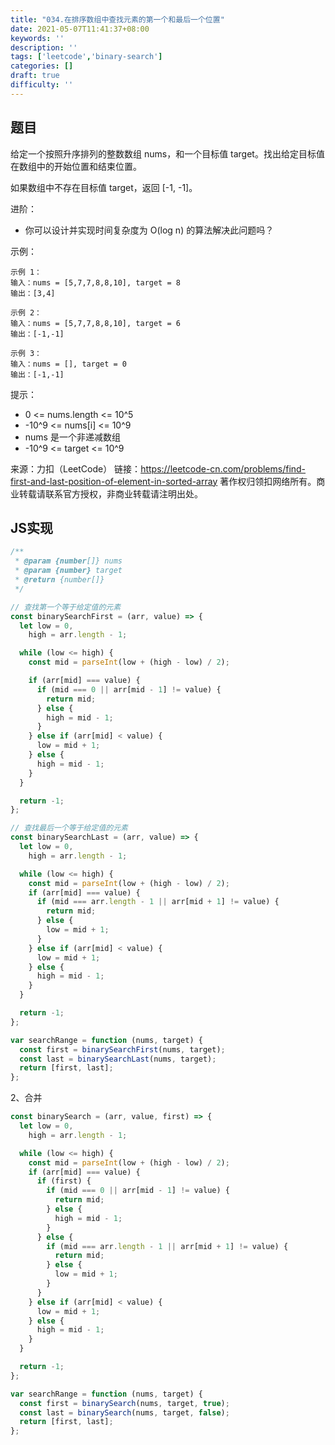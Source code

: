 ```yaml
---
title: "034.在排序数组中查找元素的第一个和最后一个位置"
date: 2021-05-07T11:41:37+08:00
keywords: ''
description: ''
tags: ['leetcode','binary-search']
categories: []
draft: true
difficulty: ''
---
```


## 题目

给定一个按照升序排列的整数数组 nums，和一个目标值 target。找出给定目标值在数组中的开始位置和结束位置。

如果数组中不存在目标值 target，返回 [-1, -1]。

进阶：

- 你可以设计并实现时间复杂度为 O(log n) 的算法解决此问题吗？

示例：
```
示例 1：
输入：nums = [5,7,7,8,8,10], target = 8
输出：[3,4]

示例 2：
输入：nums = [5,7,7,8,8,10], target = 6
输出：[-1,-1]

示例 3：
输入：nums = [], target = 0
输出：[-1,-1]
```

提示：

- 0 <= nums.length <= 10^5
- -10^9 <= nums[i] <= 10^9
- nums 是一个非递减数组
- -10^9 <= target <= 10^9

来源：力扣（LeetCode）
链接：https://leetcode-cn.com/problems/find-first-and-last-position-of-element-in-sorted-array
著作权归领扣网络所有。商业转载请联系官方授权，非商业转载请注明出处。


## JS实现

```javascript
/**
 * @param {number[]} nums
 * @param {number} target
 * @return {number[]}
 */

// 查找第一个等于给定值的元素
const binarySearchFirst = (arr, value) => {
  let low = 0,
    high = arr.length - 1;

  while (low <= high) {
    const mid = parseInt(low + (high - low) / 2);

    if (arr[mid] === value) {
      if (mid === 0 || arr[mid - 1] != value) {
        return mid;
      } else {
        high = mid - 1;
      }
    } else if (arr[mid] < value) {
      low = mid + 1;
    } else {
      high = mid - 1;
    }
  }

  return -1;
};

// 查找最后一个等于给定值的元素
const binarySearchLast = (arr, value) => {
  let low = 0,
    high = arr.length - 1;

  while (low <= high) {
    const mid = parseInt(low + (high - low) / 2);
    if (arr[mid] === value) {
      if (mid === arr.length - 1 || arr[mid + 1] != value) {
        return mid;
      } else {
        low = mid + 1;
      }
    } else if (arr[mid] < value) {
      low = mid + 1;
    } else {
      high = mid - 1;
    }
  }

  return -1;
};

var searchRange = function (nums, target) {
  const first = binarySearchFirst(nums, target);
  const last = binarySearchLast(nums, target);
  return [first, last];
};
```

2、合并

```javascript
const binarySearch = (arr, value, first) => {
  let low = 0,
    high = arr.length - 1;

  while (low <= high) {
    const mid = parseInt(low + (high - low) / 2);
    if (arr[mid] === value) {
      if (first) {
        if (mid === 0 || arr[mid - 1] != value) {
          return mid;
        } else {
          high = mid - 1;
        }
      } else {
        if (mid === arr.length - 1 || arr[mid + 1] != value) {
          return mid;
        } else {
          low = mid + 1;
        }
      }
    } else if (arr[mid] < value) {
      low = mid + 1;
    } else {
      high = mid - 1;
    }
  }

  return -1;
};

var searchRange = function (nums, target) {
  const first = binarySearch(nums, target, true);
  const last = binarySearch(nums, target, false);
  return [first, last];
};
```


